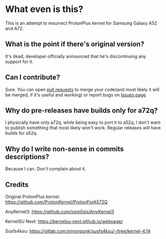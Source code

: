 # What even is this?
This is an attempt to resurrect ProtonPlus kernel for Samsung Galaxy A52 and A72.
## What is the point if there's original version?
It's dead, developer officially announced that he's discontinuing any support for it.
## Can I contribute?
Sure. You can open [pull requests](https://github.com/notfleshka/ProtonPlus-Resurrected/pulls) to merge your code(and most likely it will be merged, if it's useful and working) or report bugs on [Issues page](https://github.com/notfleshka/ProtonPlus-Resurrected/issues).
## Why do pre-releases have builds only for a72q?
I physically have only a72q, while being easy to port it to a52q, I don't want to publish something that most likely won't work. Regular releases will have builds for a52q.
## Why do I write non-sense in commits descriptions?
Because I can. Don't complain about it.
## Credits
Original ProtonPlus kernel: https://github.com/ProtonKernel/ProtonForA572Q

AnyKernel3: https://github.com/osm0sis/AnyKernel3

KernelSU Next: https://kernelsu-next.github.io/webpage/

Susfs4ksu: https://gitlab.com/simonpunk/susfs4ksu/-/tree/kernel-4.14
